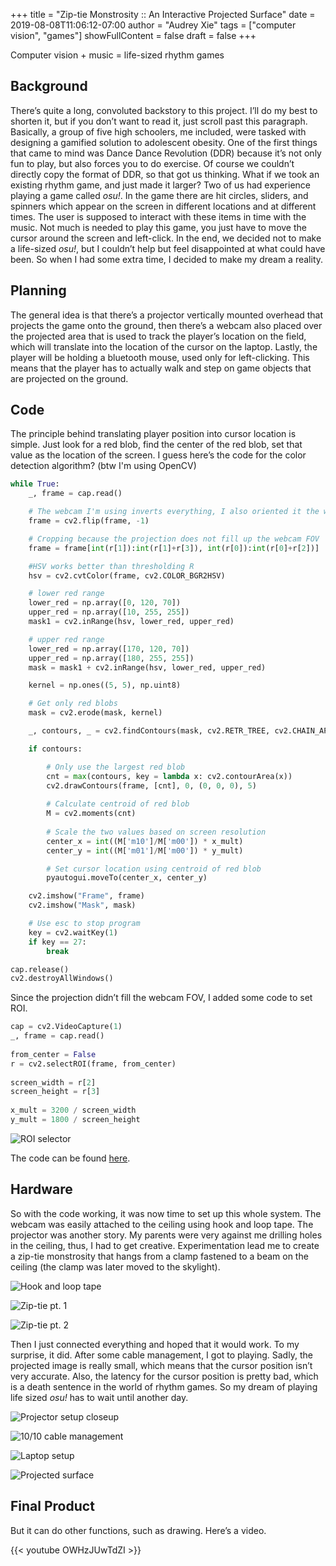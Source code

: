 +++
title = "Zip-tie Monstrosity :: An Interactive Projected Surface"
date = 2019-08-08T11:06:12-07:00
author = "Audrey Xie"
tags = ["computer vision", "games"]
showFullContent = false
draft = false
+++

Computer vision + music = life-sized rhythm games

<!--more-->

## Background 

There’s quite a long, convoluted backstory to this project. I’ll do my best to shorten it, but if you don’t want to read it, just scroll past this paragraph. Basically, a group of five high schoolers, me included, were tasked with designing a gamified solution to adolescent obesity. One of the first things that came to mind was Dance Dance Revolution (DDR) because it’s not only fun to play, but also forces you to do exercise. Of course we couldn’t directly copy the format of DDR, so that got us thinking. What if we took an existing rhythm game, and just made it larger? Two of us had experience playing a game called *osu!*. In the game there are hit circles, sliders, and spinners which appear on the screen in different locations and at different times. The user is supposed to interact with these items in time with the music. Not much is needed to play this game, you just have to move the cursor around the screen and left-click. In the end, we decided not to make a life-sized *osu!*, but I couldn’t help but feel disappointed at what could have been. So when I had some extra time, I decided to make my dream a reality.

## Planning

The general idea is that there’s a projector vertically mounted overhead that projects the game onto the ground, then there’s a webcam also placed over the projected area that is used to track the player’s location on the field, which will translate into the location of the cursor on the laptop. Lastly, the player will be holding a bluetooth mouse, used only for left-clicking. This means that the player has to actually walk and step on game objects that are projected on the ground.

## Code

The principle behind translating player position into cursor location is simple. Just look for a red blob, find the center of the red blob, set that value as the location of the screen. I guess here’s the code for the color detection algorithm? (btw I'm using OpenCV)

```python
while True:
    _, frame = cap.read()

    # The webcam I'm using inverts everything, I also oriented it the wrong way when attaching it to the ceiling. So I'm compensating for that in code because I'm lazy.
    frame = cv2.flip(frame, -1)

    # Cropping because the projection does not fill up the webcam FOV
    frame = frame[int(r[1]):int(r[1]+r[3]), int(r[0]):int(r[0]+r[2])]

    #HSV works better than thresholding R
    hsv = cv2.cvtColor(frame, cv2.COLOR_BGR2HSV)

    # lower red range
    lower_red = np.array([0, 120, 70])
    upper_red = np.array([10, 255, 255])
    mask1 = cv2.inRange(hsv, lower_red, upper_red)

    # upper red range
    lower_red = np.array([170, 120, 70])
    upper_red = np.array([180, 255, 255])
    mask = mask1 + cv2.inRange(hsv, lower_red, upper_red)

    kernel = np.ones((5, 5), np.uint8)

    # Get only red blobs
    mask = cv2.erode(mask, kernel)

    _, contours, _ = cv2.findContours(mask, cv2.RETR_TREE, cv2.CHAIN_APPROX_SIMPLE)

    if contours:

        # Only use the largest red blob
        cnt = max(contours, key = lambda x: cv2.contourArea(x))
        cv2.drawContours(frame, [cnt], 0, (0, 0, 0), 5)            
        
        # Calculate centroid of red blob
        M = cv2.moments(cnt)
        
        # Scale the two values based on screen resolution
        center_x = int((M['m10']/M['m00']) * x_mult)
        center_y = int((M['m01']/M['m00']) * y_mult)

        # Set cursor location using centroid of red blob
        pyautogui.moveTo(center_x, center_y)

    cv2.imshow("Frame", frame)
    cv2.imshow("Mask", mask)

    # Use esc to stop program
    key = cv2.waitKey(1)
    if key == 27:
        break

cap.release()
cv2.destroyAllWindows()
```
Since the projection didn’t fill the webcam FOV, I added some code to set ROI.

```python
cap = cv2.VideoCapture(1)
_, frame = cap.read()
 
from_center = False
r = cv2.selectROI(frame, from_center)
 
screen_width = r[2]
screen_height = r[3]
 
x_mult = 3200 / screen_width
y_mult = 1800 / screen_height
```
![ROI selector](/images/interactive-projection/ROI.jpg)

The code can be found [here](https://github.com/audrey-xie/interactive-projected-surface).

## Hardware

So with the code working, it was now time to set up this whole system. The webcam was easily attached to the ceiling using hook and loop tape. The projector was another story. My parents were very against me drilling holes in the ceiling, thus, I had to get creative. Experimentation lead me to create a zip-tie monstrosity that hangs from a clamp fastened to a beam on the ceiling (the clamp was later moved to the skylight). 

![Hook and loop tape](/images/interactive-projection/IMG_3587.jpg)

![Zip-tie pt. 1](/images/interactive-projection/IMG_3591.jpg)

![Zip-tie pt. 2](/images/interactive-projection/IMG_3592.jpg)

Then I just connected everything and hoped that it would work. To my surprise, it did. After some cable management, I got to playing. Sadly, the projected image is really small, which means that the cursor position isn’t very accurate. Also, the latency for the cursor position is pretty bad, which is a death sentence in the world of rhythm games. So my dream of playing life sized *osu!* has to wait until another day.

![Projector setup closeup](/images/interactive-projection/IMG_3635.jpg)

![10/10 cable management](/images/interactive-projection/IMG_3642.jpg)

![Laptop setup](/images/interactive-projection/IMG_3605.jpg)

![Projected surface](/images/interactive-projection/IMG_3650.jpg)

## Final Product

But it can do other functions, such as drawing. Here’s a video.

{{< youtube OWHzJUwTdZI >}}